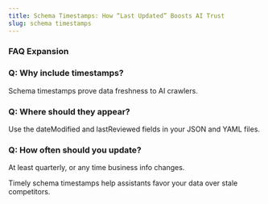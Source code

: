 ```yaml
---
title: Schema Timestamps: How “Last Updated” Boosts AI Trust
slug: schema timestamps
---
```


### FAQ Expansion
### Q: Why include timestamps?
Schema timestamps prove data freshness to AI crawlers.

### Q: Where should they appear?
Use the dateModified and lastReviewed fields in your JSON and YAML files.

### Q: How often should you update?
At least quarterly, or any time business info changes.

Timely schema timestamps help assistants favor your data over stale competitors.